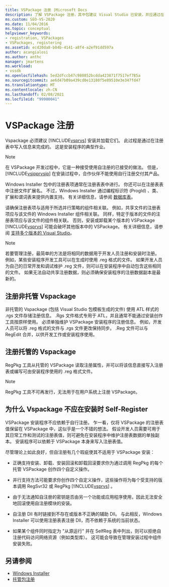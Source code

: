 ```yaml
---
title: VSPackage 注册 |Microsoft Docs
description: 了解 VSPackage 注册，其中包建议 Visual Studio 已安装，并应通过在注册表中写入信息来加载它们。
ms.custom: SEO-VS-2020
ms.date: 11/04/2016
ms.topic: conceptual
helpviewer_keywords:
- registration, VSPackages
- VSPackages, registering
ms.assetid: ecd20da8-b04b-4141-a8f4-a2ef91dd597a
author: acangialosi
ms.author: anthc
manager: jmartens
ms.workload:
- vssdk
ms.openlocfilehash: 5ed2dfccb47c980852bcdda423871f7517ef785a
ms.sourcegitcommit: ae6d47b09a439cd0e13180f5e89510e3e347fd47
ms.translationtype: MT
ms.contentlocale: zh-CN
ms.lasthandoff: 02/08/2021
ms.locfileid: "99900041"
---
```

# <a name="vspackage-registration"></a>VSPackage 注册
Vspackage 必须建议 [!INCLUDE[vsprvs](../../code-quality/includes/vsprvs_md.md)] 安装并加载它们。 此过程是通过在注册表中写入信息来完成的。 这是安装程序的典型作业。

> [!NOTE]
> 在 VSPackage 开发过程中，它是一种接受使用自注册的已接受的做法。 但是， [!INCLUDE[vsipprvsip](../../extensibility/includes/vsipprvsip_md.md)] 在安装过程中，合作伙伴不能使用自行注册交付其产品。

 Windows Installer 包中的注册表项通常在注册表表中进行。 你还可以在注册表表中注册文件扩展名。 不过，Windows Installer 通过编程标识符 (ProgId) 、类、扩展和谓词表来提供内置支持。 有关详细信息，请参阅 [数据库表](/windows/desktop/Msi/database-tables)。

 请确保注册表项与适用于所选并行策略的组件相关联。 例如，共享文件的注册表项应与该文件的 Windows Installer 组件相关联。 同样，特定于版本的文件的注册表项应与该文件的组件相关联。 否则，安装或卸载某个版本的 VSPackage [!INCLUDE[vsprvs](../../code-quality/includes/vsprvs_md.md)] 可能会破坏其他版本中的 VSPackage。 有关详细信息，请参阅 [支持多个版本的 Visual Studio](../../extensibility/supporting-multiple-versions-of-visual-studio.md)。

> [!NOTE]
> 若要管理注册，最简单的方法是将相同的数据用于开发人员注册和安装时注册。 例如，某些安装程序开发工具可以在生成时使用 .reg 格式的文件。 如果开发人员为自己的日常开发和调试维护 .reg 文件，则可以在安装程序中自动包含这些相同的文件。 如果无法自动共享注册数据，则必须确保安装程序的注册数据副本是最新的。

## <a name="registering-unmanaged-vspackages"></a>注册非托管 Vspackage
 非托管的 Vspackage (包括 Visual Studio 包模板生成的文件) 使用 ATL 样式的 .rgs 文件存储注册信息。 .Rgs 文件格式专用于 ATL，并且通常不能通过安装创作工具按原样使用。 必须单独维护 VSPackage 安装程序的注册信息。 例如，开发人员可以将 .reg 格式的文件与 .rgs 文件更改保持同步。 .Reg 文件可以与 RegEdit 合并，以供开发工作或安装程序使用。

## <a name="registering-managed-vspackages"></a>注册托管的 Vspackage
 RegPkg 工具从托管的 VSPackage 读取注册属性，并可以将该信息直接写入注册表或编写可由安装程序使用的 .reg 格式文件。

> [!NOTE]
> RegPkg 工具不可再发行，无法用于在用户系统上注册 VSPackage。

## <a name="why-vspackages-should-not-self-register-at-install-time"></a>为什么 Vspackage 不应在安装时 Self-Register
 VSPackage 安装程序不应依赖于自行注册。 乍一看，仅将 VSPackage 的注册表值保留在 VSPackage 中，这似乎是一个不错的想法。 假设开发人员需要可用于其日常工作和测试的注册表值，则可避免在安装程序中维护注册表数据的单独副本。 安装程序可以依赖于 VSPackage 本身来写入注册表值。

 尽管理论上如此良好，但自注册有几个瑕疵使其不适用于 VSPackage 安装：

- 正确支持安装、卸载、安装回滚和卸载回滚要求你为通过调用 RegPkg 的每个托管 VSPackage 创作四个自定义操作。

- 并行支持方法可能要求你创作四个自定义操作，这些操作将为每个受支持的版本调用 RegSvr32 或 RegPkg [!INCLUDE[vsprvs](../../code-quality/includes/vsprvs_md.md)] 。

- 由于无法通知自注册的密钥是否由另一个功能或应用程序使用，因此无法安全地回滚使用自注册模块的安装。

- 自注册 Dll 有时链接到不存在或版本不正确的辅助 Dll。 与此相反，Windows Installer 可以使用注册表表注册 Dll，而不依赖于系统的当前状态。

- 如果某个组件同时指定为 "从源运行" 并在 SelfReg 表中列出，则可以拒绝自注册代码访问网络资源（例如类型库）。 这可能会导致在管理安装过程中组件安装失败。

## <a name="see-also"></a>另请参阅
- [Windows Installer](/windows/desktop/Msi/windows-installer-portal)
- [托管包注册](/previous-versions/bb166783(v=vs.100))